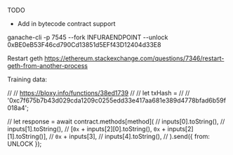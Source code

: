 TODO

- Add in bytecode contract support

ganache-cli -p 7545 --fork INFURAENDPOINT --unlock 0xBE0eB53F46cd790Cd13851d5EFf43D12404d33E8

Restart geth https://ethereum.stackexchange.com/questions/7346/restart-geth-from-another-process

Training data:

// // https://bloxy.info/functions/38ed1739
// // let txHash =
// // '0xc7f675b7b43d029cda1209c0255edd33e417aa681e389d4778bfad6b59f018a4';

// let response = await contract.methods[method](
// inputs[0].toString(),
// inputs[1].toString(),
// [`0x` + inputs[2][0].toString(), `0x` + inputs[2][1].toString()],
// `0x` + inputs[3],
// inputs[4].toString(),
// ).send({ from: UNLOCK });
